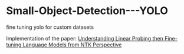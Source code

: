 # Small-Object-Detection---YOLO
fine tuning yolo for custom datasets

Implementation of the paper: [Understanding Linear Probing then Fine-tuning Language Models from NTK Perspective](https://arxiv.org/pdf/2405.16747)
